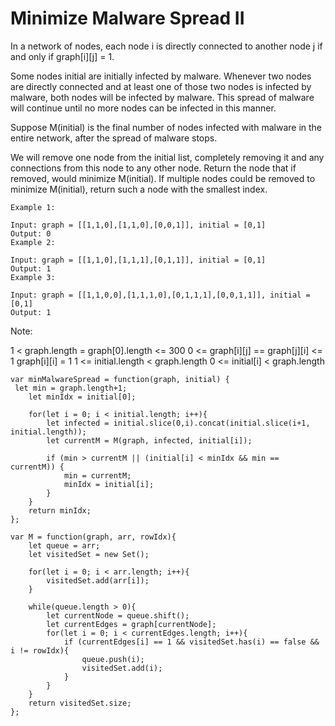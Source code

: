 # Minimize Malware Spread II

In a network of nodes, each node i is directly connected to another node j if and only if graph[i][j] = 1.

Some nodes initial are initially infected by malware.  Whenever two nodes are directly connected and at least one of those two nodes is infected by malware, both nodes will be infected by malware.  This spread of malware will continue until no more nodes can be infected in this manner.

Suppose M(initial) is the final number of nodes infected with malware in the entire network, after the spread of malware stops.

We will remove one node from the initial list, completely removing it and any connections from this node to any other node.  Return the node that if removed, would minimize M(initial).  If multiple nodes could be removed to minimize M(initial), return such a node with the smallest index.

```
Example 1:

Input: graph = [[1,1,0],[1,1,0],[0,0,1]], initial = [0,1]
Output: 0
Example 2:

Input: graph = [[1,1,0],[1,1,1],[0,1,1]], initial = [0,1]
Output: 1
Example 3:

Input: graph = [[1,1,0,0],[1,1,1,0],[0,1,1,1],[0,0,1,1]], initial = [0,1]
Output: 1
```

Note:

1 < graph.length = graph[0].length <= 300
0 <= graph[i][j] == graph[j][i] <= 1
graph[i][i] = 1
1 <= initial.length < graph.length
0 <= initial[i] < graph.length


```
var minMalwareSpread = function(graph, initial) {
 let min = graph.length+1;
    let minIdx = initial[0];

    for(let i = 0; i < initial.length; i++){
        let infected = initial.slice(0,i).concat(initial.slice(i+1, initial.length));
        let currentM = M(graph, infected, initial[i]);

        if (min > currentM || (initial[i] < minIdx && min == currentM)) {
            min = currentM;
            minIdx = initial[i];
        }
    }
    return minIdx;
};

var M = function(graph, arr, rowIdx){
    let queue = arr;
    let visitedSet = new Set();

    for(let i = 0; i < arr.length; i++){
        visitedSet.add(arr[i]);
    }

    while(queue.length > 0){
        let currentNode = queue.shift();
        let currentEdges = graph[currentNode];
        for(let i = 0; i < currentEdges.length; i++){
            if (currentEdges[i] == 1 && visitedSet.has(i) == false && i != rowIdx){
                queue.push(i);
                visitedSet.add(i);
            }
        }
    }
    return visitedSet.size;
};
```
